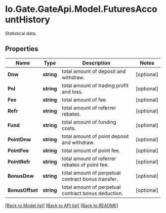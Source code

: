 
# Io.Gate.GateApi.Model.FuturesAccountHistory

Statistical data.

## Properties

Name | Type | Description | Notes
------------ | ------------- | ------------- | -------------
**Dnw** | **string** | total amount of deposit and withdraw. | [optional] 
**Pnl** | **string** | total amount of trading profit and loss. | [optional] 
**Fee** | **string** | total amount of fee. | [optional] 
**Refr** | **string** | total amount of referrer rebates. | [optional] 
**Fund** | **string** | total amount of funding costs. | [optional] 
**PointDnw** | **string** | total amount of point deposit and withdraw. | [optional] 
**PointFee** | **string** | total amount of point fee. | [optional] 
**PointRefr** | **string** | total amount of referrer rebates of point fee. | [optional] 
**BonusDnw** | **string** | total amount of perpetual contract bonus transfer. | [optional] 
**BonusOffset** | **string** | total amount of perpetual contract bonus deduction. | [optional] 

[[Back to Model list]](../README.md#documentation-for-models)
[[Back to API list]](../README.md#documentation-for-api-endpoints)
[[Back to README]](../README.md)
